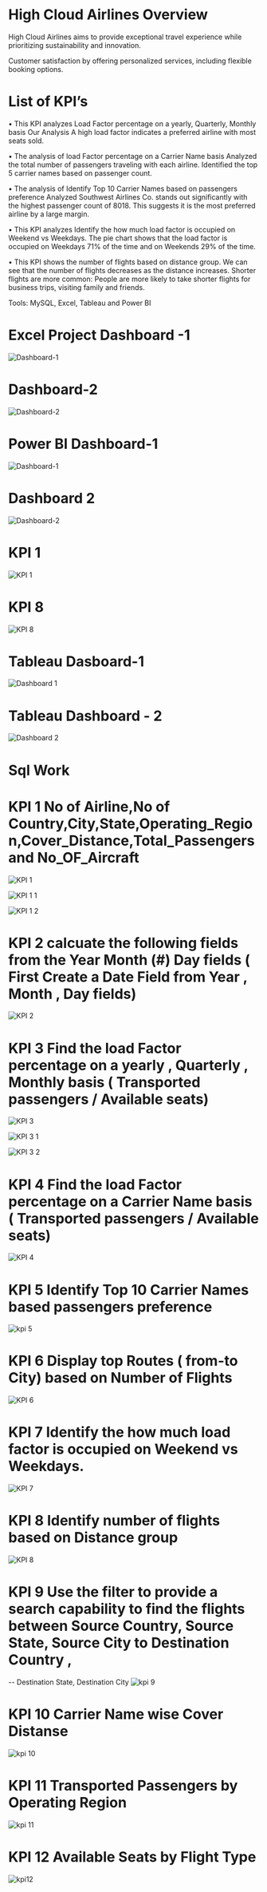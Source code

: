 # High Cloud Airlines Overview 
High Cloud Airlines aims to provide exceptional travel experience while prioritizing sustainability and innovation.

Customer satisfaction by offering personalized services, including flexible booking options.

# List of KPI’s
•	This KPI analyzes Load Factor percentage on a yearly, Quarterly, Monthly basis Our Analysis A high load factor indicates a preferred airline with most seats sold.

•	The analysis of load Factor percentage on a Carrier Name basis Analyzed the total number of passengers traveling with each airline. Identified the top 5 carrier names based on passenger count.

•	The analysis of Identify Top 10 Carrier Names based on passengers preference Analyzed Southwest Airlines Co. stands out significantly with the highest passenger count of 8018. This suggests it is the most preferred airline by a large margin.

•	This KPI analyzes Identify the how much load factor is occupied on Weekend vs Weekdays. The pie chart shows that the load factor is occupied on Weekdays 71% of the time and on Weekends 29% of the time. 

•	This KPI shows the number of flights based on distance group. We can see that the number of flights decreases as the distance increases. Shorter flights are more common: People are more likely to take shorter flights for business trips, visiting family and friends.

Tools: MySQL, Excel, Tableau and Power BI

 
 # Excel Project Dashboard -1
![Dashboard-1](https://github.com/user-attachments/assets/7f316522-2cf9-4faf-92aa-4f561f126efa)

# Dashboard-2
![Dashboard-2](https://github.com/user-attachments/assets/99be1e8c-d41d-4ba5-9aa5-481e84e1febd)

# Power BI Dashboard-1
![Dashboard-1](https://github.com/user-attachments/assets/dca52637-380b-4595-a9c4-978a18303331)

# Dashboard 2
![Dashboard-2](https://github.com/user-attachments/assets/0c11ef32-de80-4856-9d58-64957aa01698)

# KPI 1
![KPI 1](https://github.com/user-attachments/assets/98c74020-d6a2-4f6b-81a2-68168b6e0777)

# KPI 8
![KPI 8](https://github.com/user-attachments/assets/3bca9c32-3a33-40f3-9fe8-8ef8b4ddf55a)

# Tableau Dasboard-1
![Dashboard 1](https://github.com/user-attachments/assets/0e6de7a0-c219-481b-a7d0-38ca4d404a52)

# Tableau Dashboard - 2
![Dashboard 2](https://github.com/user-attachments/assets/e287038a-09af-4dbd-b095-7cf698ac37f4)

# Sql Work 
#  KPI 1 No of Airline,No of Country,City,State,Operating_Region,Cover_Distance,Total_Passengers and No_OF_Aircraft

![KPI 1](https://github.com/user-attachments/assets/7823676b-56eb-4810-9c56-15213fd8193a)


![KPI 1 1](https://github.com/user-attachments/assets/439161c1-0f76-49a3-bac0-ce0023099877)

![KPI 1 2](https://github.com/user-attachments/assets/127e49d3-3d12-42b7-b276-5cdf92a28f89)

# KPI 2 calcuate the following fields from the Year Month (#) Day fields ( First Create a Date Field from Year , Month , Day fields)
![KPI 2](https://github.com/user-attachments/assets/8f0b0289-ce8b-4167-89bd-b8c384791c53)

# KPI 3 Find the load Factor percentage on a yearly , Quarterly , Monthly basis ( Transported passengers / Available seats)

![KPI 3](https://github.com/user-attachments/assets/e67ee8f3-847d-4bb6-a62a-2c5e023e3667)

![KPI 3 1](https://github.com/user-attachments/assets/f10b6479-4a68-4b39-9e31-da0e55bba71f)

![KPI 3 2](https://github.com/user-attachments/assets/ec619cf0-077c-4441-a1d0-9de9f0ed1b60)

# KPI 4 Find the load Factor percentage on a Carrier Name basis ( Transported passengers / Available seats)
![KPI 4](https://github.com/user-attachments/assets/f5fca8f0-f9f0-42f8-9df6-0b2da23aadbe)

# KPI 5 Identify Top 10 Carrier Names based passengers preference 
![kpi 5](https://github.com/user-attachments/assets/84378b94-1210-41d8-9471-207e771fce26)

# KPI 6 Display top Routes ( from-to City) based on Number of Flights 
![KPI 6](https://github.com/user-attachments/assets/97541a71-12ce-4571-8da6-a28e693b5ad7)

# KPI 7 Identify the how much load factor is occupied on Weekend vs Weekdays.
![KPI 7](https://github.com/user-attachments/assets/8a7937c6-a54e-483b-9b7a-44cfe7f9f10c)

# KPI 8 Identify number of flights based on Distance group
![KPI 8](https://github.com/user-attachments/assets/da830d81-efca-4ff9-83ec-29850ee64e23)

# KPI 9 Use the filter to provide a search capability to find the flights between Source Country, Source State, Source City to Destination Country ,
-- Destination State, Destination City
![kpi 9](https://github.com/user-attachments/assets/eec871aa-a4ab-4a23-84a5-fb5830cf0086)

 # KPI 10 Carrier Name wise Cover Distanse
![kpi 10](https://github.com/user-attachments/assets/01538d7c-b2c2-4d22-8cdf-4326f0814471)

# KPI 11 Transported Passengers by Operating Region
![kpi 11](https://github.com/user-attachments/assets/60811e3c-4900-4a67-85fe-1fc0a4cdf2c9)

# KPI 12 Available Seats by Flight Type
![kpi12](https://github.com/user-attachments/assets/99fb2114-eefc-4055-bd92-39fb93a1d4a9)
























